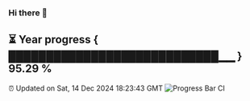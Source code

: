 ### Hi there 👋
⏳ Year progress { ████████████████████████████▁▁ } 95.29 %
---
⏰ Updated on Sat, 14 Dec 2024 18:23:43 GMT
![Progress Bar CI](https://github.com/liununu/liununu/workflows/Progress%20Bar%20CI/badge.svg)
